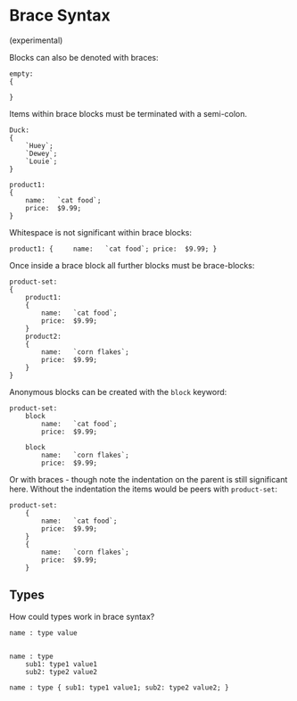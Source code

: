 Brace Syntax
============
(experimental)



Blocks can also be denoted with braces:

	empty:
	{

	}

Items within brace blocks must be terminated with a semi-colon.

	Duck:
	{
		`Huey`;
		`Dewey`;
		`Louie`;
	}

	product1:
	{
		name:	`cat food`;
		price:	$9.99;
	}


Whitespace is not significant within brace blocks:

	product1: { 	name:	`cat food`; price:	$9.99; }


Once inside a brace block all further blocks must be brace-blocks:

	product-set:
	{
		product1:
		{
			name:	`cat food`;
			price:	$9.99;
		}
		product2:
		{
			name:	`corn flakes`;
			price:	$9.99;
		}
	}


Anonymous blocks can be created with the `block` keyword:

	product-set:
		block
			name:	`cat food`;
			price:	$9.99;

		block
			name:	`corn flakes`;
			price:	$9.99;

Or with braces - though note the indentation on the parent is still significant here. Without the indentation the items would be peers with `product-set`:

	product-set:
		{
			name:	`cat food`;
			price:	$9.99;
		}
		{
			name:	`corn flakes`;
			price:	$9.99;
		}



Types
-----

How could types work in brace syntax?

	name : type value


	name : type
		sub1: type1 value1
		sub2: type2 value2

	name : type { sub1: type1 value1; sub2: type2 value2; }
